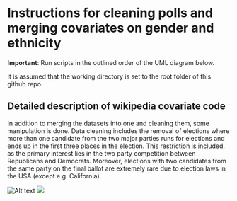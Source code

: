# Instructions for cleaning polls and merging covariates on gender and ethnicity

**Important**: Run scripts in the outlined order of the UML diagram below.

It is assumed that the working directory is set to the root folder of this github repo.


## Detailed description of wikipedia covariate code

In addition to merging the datasets into one and cleaning them, some manipulation is done.
Data cleaning includes the removal of elections where more than one candidate from the two major parties runs for elections and ends up in the first three places in the election. This restriction is included, as the primary interest lies in the two party competition between Republicans and Democrats. Moreover, elections with two candidates from the same party on the final ballot are extremely rare due to election laws in the USA (except e.g. California).


![Alt text](./Data_Sciene_Project.svg)
<img src="./Data_Sciene_Project.svg">

